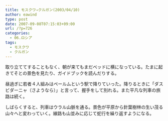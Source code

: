 ```yaml
---
title: モスクワ⇒クルガン(2003/04/10)
author: eawind
type: post
date: 2007-09-08T07:15:03+09:00
url: /?p=726
categories:
  - 06.ロシア
tags:
  - モスクワ
  - クルガン
---
```

取り立ててすることもなく、朝が来てもまだベッドに横になっている。たまに起きてそとの景色を見たり、ガイドブックを読んだりする。

昼過ぎに若者４人組みはペールムという駅で降りていった。降りるときに「ダスビダーニャ（さようなら）」と言って、握手をして別れる。また平凡な列車の旅路は続く。

しばらくすると、列車はウラル山脈を通る。景色が平原から針葉樹林の生い茂る山々へと変わっていく。線路も山並みに応じて蛇行を繰り返すようになる。
